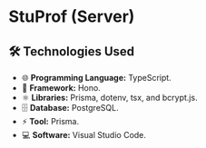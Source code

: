 # StuProf (Server)

## 🛠️ Technologies Used

- 🌐 **Programming Language:** TypeScript.
- 🧩 **Framework:** Hono.
- ⚛️ **Libraries:** Prisma, dotenv, tsx, and bcrypt.js.
- 🗄️ **Database:** PostgreSQL.
- ⚡ **Tool:** Prisma.
- 💻 **Software:** Visual Studio Code.
